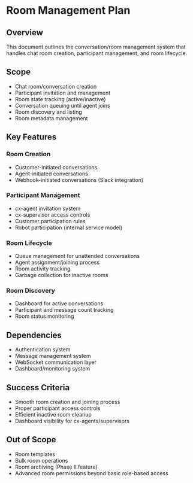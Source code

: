 # Room Management Plan

## Overview

This document outlines the conversation/room management system that handles chat room creation, participant management, and room lifecycle.

## Scope

- Chat room/conversation creation
- Participant invitation and management
- Room state tracking (active/inactive)
- Conversation queuing until agent joins
- Room discovery and listing
- Room metadata management

## Key Features

### Room Creation

- Customer-initiated conversations
- Agent-initiated conversations
- Webhook-initiated conversations (Slack integration)

### Participant Management

- cx-agent invitation system
- cx-supervisor access controls
- Customer participation rules
- Robot participation (internal service model)

### Room Lifecycle

- Queue management for unattended conversations
- Agent assignment/joining process
- Room activity tracking
- Garbage collection for inactive rooms

### Room Discovery

- Dashboard for active conversations
- Participant and message count tracking
- Room status monitoring

## Dependencies

- Authentication system
- Message management system
- WebSocket communication layer
- Dashboard/monitoring system

## Success Criteria

- Smooth room creation and joining process
- Proper participant access controls
- Efficient inactive room cleanup
- Dashboard visibility for cx-agents/supervisors

## Out of Scope

- Room templates
- Bulk room operations
- Room archiving (Phase II feature)
- Advanced room permissions beyond basic role-based access
